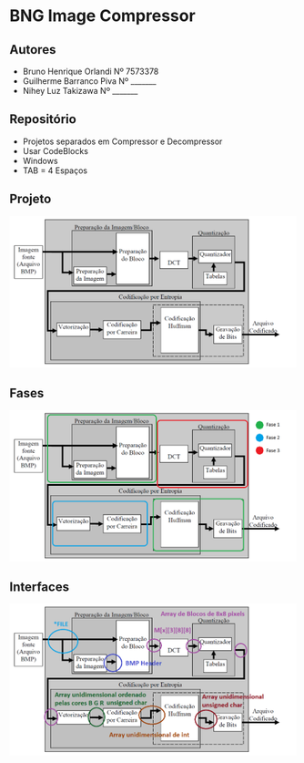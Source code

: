 BNG Image Compressor
=====================

Autores
-----------
- Bruno Henrique Orlandi		Nº 7573378
- Guilherme Barranco Piva		Nº _______
- Nihey Luz Takizawa			Nº _______


Repositório
-------------

- Projetos separados em Compressor e Decompressor
- Usar CodeBlocks
- Windows
- TAB = 4 Espaços

Projeto
---------
![Projeto](/Projeto.png "Projeto")

Fases
-----------
![Fases](/Fases.png "Fases")

Interfaces
-----------
![Interfaces](/Interfaces.png "Interfaces")

